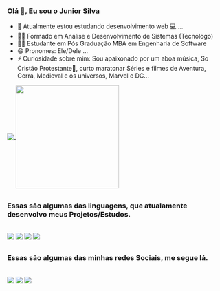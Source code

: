 ### Olá 👋, Eu sou o Junior Silva  
- 🌱 Atualmente estou estudando desenvolvimento web 💻....
- 👨‍🎓 Formado em Análise e Desenvolvimento de Sistemas (Tecnólogo)
- 👩‍💻 Estudante em Pós Graduação MBA em Engenharia de Software 
- 😄 Pronomes: Ele/Dele ...
- ⚡ Curiosidade sobre mim: Sou apaixonado por um aboa música, So Cristão Protestante🛐, curto maratonar Séries e filmes de Aventura, Gerra, Medieval e os universos, Marvel e DC... 

<a href="https://github.com/anuraghazra/github-readme-stats">
  <img align="center" src="https://github-readme-stats.vercel.app/api?username=Juniorsilva88&show_icons=true&theme=merko&repo=github-readme-stats" />
</a>
<a href="https://github.com/anuraghazra/convoychat">
  <img align="center" margin-right="" height="240em" width="240em"src="https://github-readme-stats-git-masterrstaa-rickstaa.vercel.app/api/top-langs/?username=Juniorsilva88&theme=merko&hide_progress&repo=convoychat" />
  </a>
  
##
### Essas são algumas das linguagens, que atualamente desenvolvo meus Projetos/Estudos.
<div style="display: align-block"><br>
  <img src="https://img.shields.io/badge/Python-3776AB?style=for-the-badge&logo=python&logoColor=white" />
  <img src="https://img.shields.io/badge/HTML5-E34F26?style=for-the-badge&logo=html5&logoColor=white" />
  <img src="https://img.shields.io/badge/CSS3-1572B6?style=for-the-badge&logo=css3&logoColor=white" />
  <img src="https://img.shields.io/badge/JavaScript-323330?style=for-the-badge&logo=javascript&logoColor=F7DF1E" />
</div>
  
 ##
 ### Essas são algumas das minhas redes Sociais, me segue lá.
<div style="display: align-block"><br>
    <a href="https://www.linkedin.com/in/junior-alexandre-da-silva-3b03b5163/"><img src="https://img.shields.io/badge/LinkedIn-0077B5?style=for-the-badge&logo=linkedin&logoColor=white" /></a>
    <a href="https://www.instagram.com/junioralexandre88/"><img src="https://img.shields.io/badge/Instagram-E4405F?style=for-the-badge&logo=instagram&logoColor=white" /></a>
    <a href="https://twitter.com/JuniorASilva88"><img src="https://img.shields.io/badge/Twitter-1DA1F2?style=for-the-badge&logo=twitter&logoColor=white" /></a>
</div>
